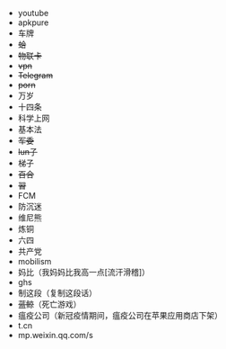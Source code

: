 
- youtube
- apkpure
- 车牌
- ~~蛤~~
- ~~物联卡~~
- ~~vpn~~
- ~~Telegram~~
- ~~porn~~
- 万岁
- 十四条
- 科学上网
- 基本法
- ~~军委~~
- ~~lun子~~
- 梯子
- ~~百合~~
- ~~習~~
- FCM
- 防沉迷
- 维尼熊
- 炼铜
- 六四
- 共产党
- mobilism
- 妈比（我妈妈比我高一点[流汗滑稽]）
- ghs
- 制这段（复制这段话）
- ~~蓝鲸~~（死亡游戏）
- 瘟疫公司（新冠疫情期间，瘟疫公司在苹果应用商店下架）
- t.cn
- mp.weixin.qq.com/s



